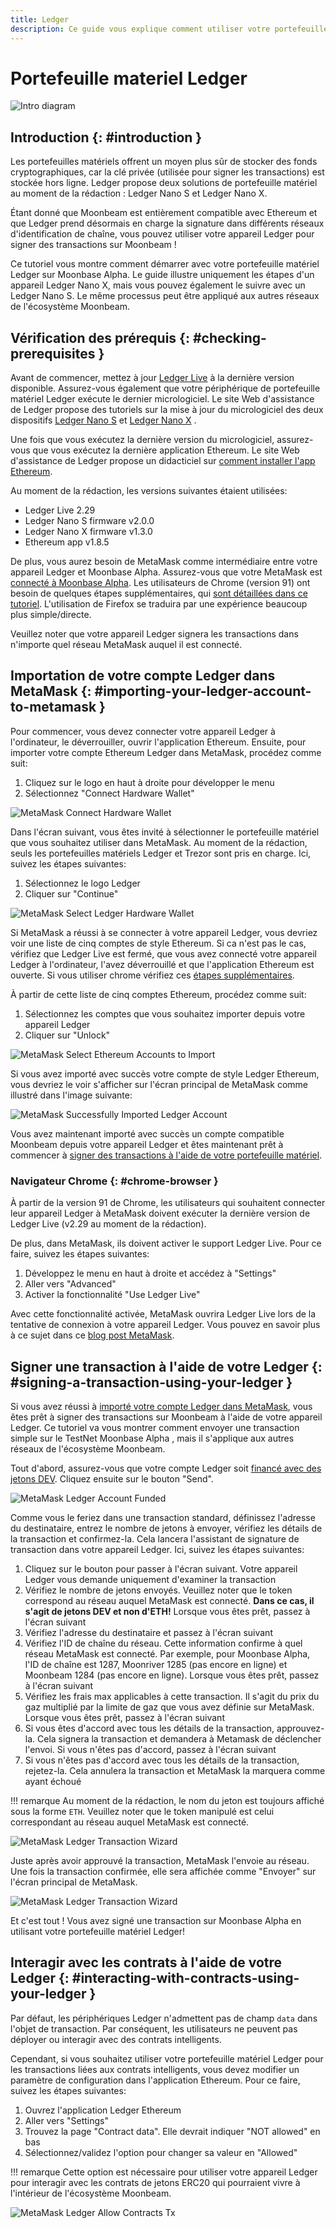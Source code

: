 ```yaml
---
title: Ledger
description: Ce guide vous explique comment utiliser votre portefeuille matériel Ledger pour signer des transactions dans Moonbeam, en tirant parti de ses fonctionnalités de compatibilité Ethereum
---
```


# Portefeuille materiel Ledger

![Intro diagram](/images/tokens/connect/ledger/ledger-banner.png)

## Introduction {: #introduction } 

Les portefeuilles matériels offrent un moyen plus sûr de stocker des fonds cryptographiques, car la clé privée (utilisée pour signer les transactions) est stockée hors ligne. Ledger propose deux solutions de portefeuille matériel au moment de la rédaction : Ledger Nano S et Ledger Nano X.

Étant donné que Moonbeam est entièrement compatible avec Ethereum et que Ledger prend désormais en charge la signature dans différents réseaux d'identification de chaîne, vous pouvez utiliser votre appareil Ledger pour signer des transactions sur Moonbeam !

Ce tutoriel vous montre comment démarrer avec votre portefeuille matériel Ledger sur Moonbase Alpha. Le guide illustre uniquement les étapes d'un appareil Ledger Nano X, mais vous pouvez également le suivre avec un Ledger Nano S. Le même processus peut être appliqué aux autres réseaux de l'écosystème Moonbeam.

## Vérification des prérequis {: #checking-prerequisites } 

Avant de commencer, mettez à jour [Ledger Live](https://www.ledger.com/ledger-live/download) à la dernière version disponible. Assurez-vous également que votre périphérique de portefeuille matériel Ledger exécute le dernier micrologiciel. Le site Web d'assistance de Ledger propose des tutoriels sur la mise à jour du micrologiciel des deux dispositifs [Ledger Nano S](https://support.ledger.com/hc/en-us/articles/360002731113-Update-Ledger-Nano-S-firmware) et [Ledger Nano X](https://support.ledger.com/hc/en-us/articles/360013349800-Update-Ledger-Nano-X-firmware) .

Une fois que vous exécutez la dernière version du micrologiciel, assurez-vous que vous exécutez la dernière application Ethereum. Le site Web d'assistance de Ledger propose un didacticiel sur [comment installer l'app Ethereum](https://support.ledger.com/hc/en-us/articles/360009576554-Ethereum-ETH-).

Au moment de la rédaction, les versions suivantes étaient utilisées:

 - Ledger Live 2.29
 - Ledger Nano S firmware v2.0.0
 - Ledger Nano X firmware v1.3.0
 - Ethereum app v1.8.5

De plus, vous aurez besoin de MetaMask comme intermédiaire entre votre appareil Ledger et Moonbase Alpha. Assurez-vous que votre MetaMask est [connecté à Moonbase Alpha](/integrations/wallets/metamask/). Les utilisateurs de Chrome (version 91) ont besoin de quelques étapes supplémentaires, qui [sont détaillées dans ce tutoriel](#chrome-browser). L'utilisation de Firefox se traduira par une expérience beaucoup plus simple/directe.

Veuillez noter que votre appareil Ledger signera les transactions dans n'importe quel réseau MetaMask auquel il est connecté.

## Importation de votre compte Ledger dans MetaMask {: #importing-your-ledger-account-to-metamask } 

Pour commencer, vous devez connecter votre appareil Ledger à l'ordinateur, le déverrouiller, ouvrir l'application Ethereum. Ensuite, pour importer votre compte Ethereum Ledger dans MetaMask, procédez comme suit:

 1. Cliquez sur le logo en haut à droite pour développer le menu
 2. Sélectionnez "Connect Hardware Wallet"

![MetaMask Connect Hardware Wallet](/images/tokens/connect/ledger/ledger-1.png)

Dans l'écran suivant, vous êtes invité à sélectionner le portefeuille matériel que vous souhaitez utiliser dans MetaMask. Au moment de la rédaction, seuls les portefeuilles matériels Ledger et Trezor sont pris en charge. Ici, suivez les étapes suivantes:

 1. Sélectionnez le logo Ledger
 2. Cliquer sur "Continue"

![MetaMask Select Ledger Hardware Wallet](/images/tokens/connect/ledger/ledger-2.png)

Si MetaMask a réussi à se connecter à votre appareil Ledger, vous devriez voir une liste de cinq comptes de style Ethereum. Si ca n'est pas le cas, vérifiez que Ledger Live est fermé, que vous avez connecté votre appareil Ledger à l'ordinateur, l'avez déverrouillé et que l'application Ethereum est ouverte. Si vous utiliser chrome vérifiez ces [étapes supplémentaires](#chrome-browser).

À partir de cette liste de cinq comptes Ethereum, procédez comme suit:

 1. Sélectionnez les comptes que vous souhaitez importer depuis votre appareil Ledger
 2. Cliquer sur "Unlock"

![MetaMask Select Ethereum Accounts to Import](/images/tokens/connect/ledger/ledger-3.png)

Si vous avez importé avec succès votre compte de style Ledger Ethereum, vous devriez le voir s'afficher sur l'écran principal de MetaMask comme illustré dans l'image suivante:

![MetaMask Successfully Imported Ledger Account](/images/tokens/connect/ledger/ledger-4.png)

Vous avez maintenant importé avec succès un compte compatible Moonbeam depuis votre appareil Ledger et êtes maintenant prêt à commencer à [signer des transactions à l'aide de votre portefeuille matériel](#signing-a-transaction-using-your-ledger).

### Navigateur Chrome {: #chrome-browser } 

À partir de la version 91 de Chrome, les utilisateurs qui souhaitent connecter leur appareil Ledger à MetaMask doivent exécuter la dernière version de Ledger Live (v2.29 au moment de la rédaction). 

De plus, dans MetaMask, ils doivent activer le support Ledger Live. Pour ce faire, suivez les étapes suivantes:

 1. Développez le menu en haut à droite et accédez à "Settings"
 2. Aller vers "Advanced"
 3. Activer la fonctionnalité "Use Ledger Live"

Avec cette fonctionnalité activée, MetaMask ouvrira Ledger Live lors de la tentative de connexion à votre appareil Ledger. Vous pouvez en savoir plus à ce sujet dans ce [blog post MetaMask](https://metamask.zendesk.com/hc/en-us/articles/360020394612-How-to-connect-a-Trezor-or-Ledger-Hardware-Wallet).

## Signer une transaction à l'aide de votre Ledger {: #signing-a-transaction-using-your-ledger } 

Si vous avez réussi à [importé votre compte Ledger dans MetaMask](#importing-your-ledger-account-to-metamask), vous êtes prêt à signer des transactions sur Moonbeam à l'aide de votre appareil Ledger. Ce tutoriel va vous montrer comment envoyer une transaction simple sur le TestNet Moonbase Alpha , mais il s'applique aux autres réseaux de l'écosystème Moonbeam.

Tout d'abord, assurez-vous que votre compte Ledger soit [financé avec des jetons DEV](/getting-started/moonbase/faucet/). Cliquez ensuite sur le bouton "Send".

![MetaMask Ledger Account Funded](/images/tokens/connect/ledger/ledger-5.png)

Comme vous le feriez dans une transaction standard, définissez l'adresse du destinataire, entrez le nombre de jetons à envoyer, vérifiez les détails de la transaction et confirmez-la. Cela lancera l'assistant de signature de transaction dans votre appareil Ledger. Ici, suivez les étapes suivantes:

 1. Cliquez sur le bouton pour passer à l'écran suivant. Votre appareil Ledger vous demande uniquement d'examiner la transaction
 2. Vérifiez le nombre de jetons envoyés. Veuillez noter que le token correspond au réseau auquel MetaMask est connecté. **Dans ce cas, il s'agit de jetons DEV et non d'ETH!** Lorsque vous êtes prêt, passez à l'écran suivant
 3. Vérifiez l'adresse du destinataire et passez à l'écran suivant
 4. Vérifiez l'ID de chaîne du réseau. Cette information confirme à quel réseau MetaMask est connecté. Par exemple, pour Moonbase Alpha, l'ID de chaîne est 1287, Moonriver 1285 (pas encore en ligne) et Moonbeam 1284 (pas encore en ligne). Lorsque vous êtes prêt, passez à l'écran suivant
 5. Vérifiez les frais max applicables à cette transaction. Il s'agit du prix du gaz multiplié par la limite de gaz que vous avez définie sur MetaMask. Lorsque vous êtes prêt, passez à l'écran suivant
 6. Si vous êtes d'accord avec tous les détails de la transaction, approuvez-la. Cela signera la transaction et demandera à Metamask de déclencher l'envoi. Si vous n'êtes pas d'accord, passez à l'écran suivant
 7. Si vous n'êtes pas d'accord avec tous les détails de la transaction, rejetez-la. Cela annulera la transaction et MetaMask la marquera comme ayant échoué

!!! remarque
    Au moment de la rédaction, le nom du jeton est toujours affiché sous la forme `ETH`. Veuillez noter que le token manipulé est celui correspondant au réseau auquel MetaMask est connecté.

![MetaMask Ledger Transaction Wizard](/images/tokens/connect/ledger/ledger-6.png)

Juste après avoir approuvé la transaction, MetaMask l'envoie au réseau. Une fois la transaction confirmée, elle sera affichée comme "Envoyer" sur l'écran principal de MetaMask.

![MetaMask Ledger Transaction Wizard](/images/tokens/connect/ledger/ledger-7.png)

Et c'est tout ! Vous avez signé une transaction sur Moonbase Alpha en utilisant votre portefeuille matériel Ledger!

## Interagir avec les contrats à l'aide de votre Ledger {: #interacting-with-contracts-using-your-ledger } 

Par défaut, les périphériques Ledger n'admettent pas de champ `data` dans l'objet de transaction. Par conséquent, les utilisateurs ne peuvent pas déployer ou interagir avec des contrats intelligents.

Cependant, si vous souhaitez utiliser votre portefeuille matériel Ledger pour les transactions liées aux contrats intelligents, vous devez modifier un paramètre de configuration dans l'application Ethereum. Pour ce faire, suivez les étapes suivantes:

 1. Ouvrez l'application Ledger Ethereum
 2. Aller vers "Settings"
 3. Trouvez la page "Contract data". Elle devrait indiquer "NOT allowed" en bas
 4. Sélectionnez/validez l'option pour changer sa valeur en "Allowed"

!!! remarque
    Cette option est nécessaire pour utiliser votre appareil Ledger pour interagir avec les contrats de jetons ERC20 qui pourraient vivre à l'intérieur de l'écosystème Moonbeam.

![MetaMask Ledger Allow Contracts Tx](/images/tokens/connect/ledger/ledger-8.png)
